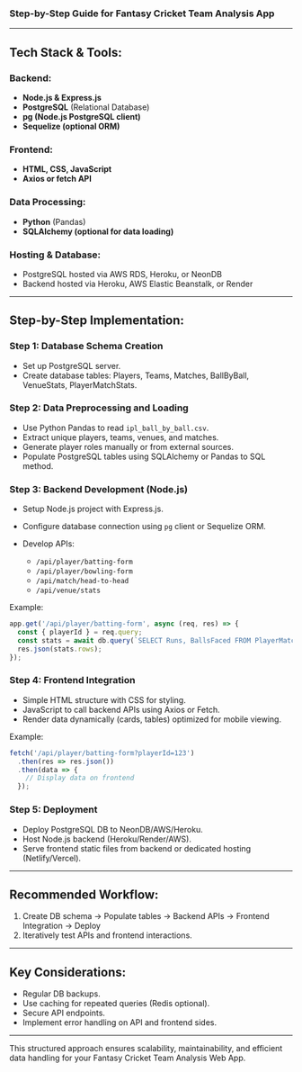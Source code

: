 ### Step-by-Step Guide for Fantasy Cricket Team Analysis App

---

## Tech Stack & Tools:

### Backend:

* **Node.js & Express.js**
* **PostgreSQL** (Relational Database)
* **pg (Node.js PostgreSQL client)**
* **Sequelize (optional ORM)**

### Frontend:

* **HTML, CSS, JavaScript**
* **Axios or fetch API**

### Data Processing:

* **Python** (Pandas)
* **SQLAlchemy (optional for data loading)**

### Hosting & Database:

* PostgreSQL hosted via AWS RDS, Heroku, or NeonDB
* Backend hosted via Heroku, AWS Elastic Beanstalk, or Render

---

## Step-by-Step Implementation:

### **Step 1: Database Schema Creation**

* Set up PostgreSQL server.
* Create database tables: Players, Teams, Matches, BallByBall, VenueStats, PlayerMatchStats.

### **Step 2: Data Preprocessing and Loading**

* Use Python Pandas to read `ipl_ball_by_ball.csv`.
* Extract unique players, teams, venues, and matches.
* Generate player roles manually or from external sources.
* Populate PostgreSQL tables using SQLAlchemy or Pandas to SQL method.

### **Step 3: Backend Development (Node.js)**

* Setup Node.js project with Express.js.
* Configure database connection using `pg` client or Sequelize ORM.
* Develop APIs:

  * `/api/player/batting-form`
  * `/api/player/bowling-form`
  * `/api/match/head-to-head`
  * `/api/venue/stats`

Example:

```javascript
app.get('/api/player/batting-form', async (req, res) => {
  const { playerId } = req.query;
  const stats = await db.query(`SELECT Runs, BallsFaced FROM PlayerMatchStats JOIN Matches ON PlayerMatchStats.MatchID = Matches.MatchID WHERE PlayerID = $1 ORDER BY Matches.Date DESC LIMIT 5`, [playerId]);
  res.json(stats.rows);
});
```

### **Step 4: Frontend Integration**

* Simple HTML structure with CSS for styling.
* JavaScript to call backend APIs using Axios or Fetch.
* Render data dynamically (cards, tables) optimized for mobile viewing.

Example:

```javascript
fetch('/api/player/batting-form?playerId=123')
  .then(res => res.json())
  .then(data => {
    // Display data on frontend
  });
```

### **Step 5: Deployment**

* Deploy PostgreSQL DB to NeonDB/AWS/Heroku.
* Host Node.js backend (Heroku/Render/AWS).
* Serve frontend static files from backend or dedicated hosting (Netlify/Vercel).

---

## Recommended Workflow:

1. Create DB schema → Populate tables → Backend APIs → Frontend Integration → Deploy
2. Iteratively test APIs and frontend interactions.

---

## Key Considerations:

* Regular DB backups.
* Use caching for repeated queries (Redis optional).
* Secure API endpoints.
* Implement error handling on API and frontend sides.

---

This structured approach ensures scalability, maintainability, and efficient data handling for your Fantasy Cricket Team Analysis Web App.
